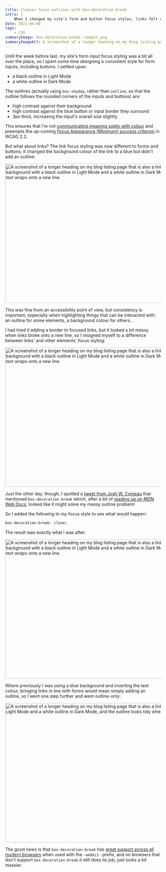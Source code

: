 ```yaml
---
title: Cleaner focus outlines with box-decoration-break
intro: |
    When I changed my site's form and button focus styles, links felt a bit left out. But discovering `box-decoration-break` has made things consistent.
date: 2021-04-08
tags:
    - CSS
summaryImage: box-decoration-break--newest.png
summaryImageAlt: A screenshot of a longer heading on my blog listing page that is also a link and in its focus state. It's a black outline in Light Mode and a white outline in Dark Mode, and the outline looks tidy where the text wraps onto a new line.
---
```


Until the week before last, my site's form input focus styling was a bit all over the place, so I spent some time designing a consistent style for form inputs, including buttons. I settled upon:

- a black outline in Light Mode
- a white outline in Dark Mode

The outlines (actually using `box-shadow`, rather than `outline`, so that the outline follows the rounded corners of the inputs and buttons) are:

- high contrast against their background
- high contrast against the blue button or input border they surround
- 3px thick, increasing the input's overall size slightly

This ensures that I'm not [communicating meaning solely with colour](https://www.w3.org/TR/WCAG21/#use-of-color) and preempts the up-coming [Focus Appearance (Minimum) success criterion](https://www.w3.org/TR/WCAG22/#focus-appearance-minimum) in WCAG 2.2.

But what about links? The link focus styling was now different to forms and buttons; it changed the background colour of the link to a blue but didn't add an outline:

<picture>
    <source srcset="/assets/img/blog/box-decoration-break--old.webp" type="image/webp" />
    <img src="/assets/img/blog/box-decoration-break--old.png" alt="A screenshot of a longer heading on my blog listing page that is also a link and in its focus state. It has a blue background with a black outline in Light Mode and a white outline in Dark Mode, but the outline looks messy where the text wraps onto a new line." width="800" height="450" loading="lazy" decoding="async" />
</picture>

This was fine from an accessibility point of view, but consistency is important; especially when highlighting things that can be interacted with: an outline for some elements, a background colour for others…

I had tried it adding a border to focused links, but it looked a bit messy when links broke onto a new line, so I resigned myself to a difference between links' and other elements' focus styling:

<picture>
    <source srcset="/assets/img/blog/box-decoration-break--trial.webp" type="image/webp" />
    <img src="/assets/img/blog/box-decoration-break--trial.png" alt="A screenshot of a longer heading on my blog listing page that is also a link and in its focus state. It has a blue background with a black outline in Light Mode and a white outline in Dark Mode, but the outline looks messy where the text wraps onto a new line." width="800" height="450" loading="lazy" decoding="async" />
</picture>

Just the other day, though, I spotted a [tweet from Josh W. Comeau](https://twitter.com/JoshWComeau/status/1374371370864283655) that mentioned `box-decoration-break` which, after a bit of [reading up on MDN Web Docs](https://developer.mozilla.org/en-US/docs/Web/CSS/box-decoration-break), looked like it might solve my messy outline problem!

So I added the following to my focus style to see what would happen:

```css
box-decoration-break: clone;
```

The result was exactly what I was after:

<picture>
    <source srcset="/assets/img/blog/box-decoration-break--newer.webp" type="image/webp" />
    <img src="/assets/img/blog/box-decoration-break--newer.png" alt="A screenshot of a longer heading on my blog listing page that is also a link and in its focus state. It has a blue background with a black outline in Light Mode and a white outline in Dark Mode, and the outline looks tidy where the text wraps onto a new line." width="800" height="450" loading="lazy" decoding="async" />
</picture>

Where previously I was using a blue background and inverting the text colour, bringing links in line with forms would mean simply adding an outline, so I went one step further and went outline-only:

<picture>
    <source srcset="/assets/img/blog/box-decoration-break--newest.webp" type="image/webp" />
    <img src="/assets/img/blog/box-decoration-break--newest.png" alt="A screenshot of a longer heading on my blog listing page that is also a link and in its focus state. It's a black outline in Light Mode and a white outline in Dark Mode, and the outline looks tidy where the text wraps onto a new line." width="800" height="450" loading="lazy" decoding="async" />
</picture>

The good news is that `box-decoration-break` has [great support across all modern browsers](https://caniuse.com/?search=box-decoration-break) when used with the `-webkit-` prefix, and on browsers that don't support `box-decoration-break` it still does its job; just looks a bit messier.
